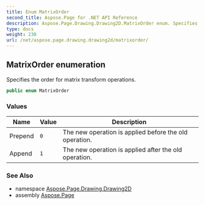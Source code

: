 ```yaml
---
title: Enum MatrixOrder
second_title: Aspose.Page for .NET API Reference
description: Aspose.Page.Drawing.Drawing2D.MatrixOrder enum. Specifies the order for matrix transform operations
type: docs
weight: 230
url: /net/aspose.page.drawing.drawing2d/matrixorder/
---
```

## MatrixOrder enumeration

Specifies the order for matrix transform operations.

```csharp
public enum MatrixOrder
```

### Values

| Name | Value | Description |
| --- | --- | --- |
| Prepend | `0` | The new operation is applied before the old operation. |
| Append | `1` | The new operation is applied after the old operation. |

### See Also

* namespace [Aspose.Page.Drawing.Drawing2D](../../aspose.page.drawing.drawing2d/)
* assembly [Aspose.Page](../../)


